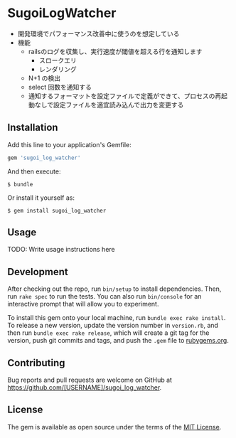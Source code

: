 # SugoiLogWatcher
* 開発環境でパフォーマンス改善中に使うのを想定している
* 機能
  * railsのログを収集し、実行速度が閾値を超える行を通知します
    * スロークエリ
    * レンダリング
  * N+1 の検出
  * select 回数を通知する
  * 通知するフォーマットを設定ファイルで定義ができて、プロセスの再起動なしで設定ファイルを適宜読み込んで出力を変更する


## Installation

Add this line to your application's Gemfile:

```ruby
gem 'sugoi_log_watcher'
```

And then execute:

    $ bundle

Or install it yourself as:

    $ gem install sugoi_log_watcher

## Usage

TODO: Write usage instructions here

## Development

After checking out the repo, run `bin/setup` to install dependencies. Then, run `rake spec` to run the tests. You can also run `bin/console` for an interactive prompt that will allow you to experiment.

To install this gem onto your local machine, run `bundle exec rake install`. To release a new version, update the version number in `version.rb`, and then run `bundle exec rake release`, which will create a git tag for the version, push git commits and tags, and push the `.gem` file to [rubygems.org](https://rubygems.org).

## Contributing

Bug reports and pull requests are welcome on GitHub at https://github.com/[USERNAME]/sugoi_log_watcher.

## License

The gem is available as open source under the terms of the [MIT License](http://opensource.org/licenses/MIT).
